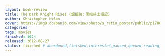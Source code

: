 ```yaml
---
layout: book-review
title: The Dark Knight Rises (蝙蝠侠：黑暗骑士崛起)
author: Christopher Nolan
cover: https://img9.doubanio.com/view/photo/s_ratio_poster/public/p1706428744.webp
categories:
tags: movies
finished: 2024
released: 2012-08-27
status: finished # abandoned,finished,interested,paused,queued,reading,reread
---
```

